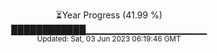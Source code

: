 <p align="center">
⏳Year Progress (41.99 %) <br>
████████████▁▁▁▁▁▁▁▁▁▁▁▁▁▁▁▁▁▁ <br>
<sub>Updated: Sat, 03 Jun 2023 06:19:46 GMT</sub>
</p>

